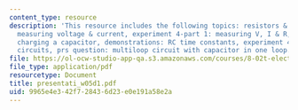 ```yaml
---
content_type: resource
description: 'This resource includes the following topics: resistors & ohm?s law,
  measuring voltage & current, experiment 4-part 1: measuring V, I & R, prs questions:
  charging a capacitor, demonstrations: RC time constants, experiment 4-part II: RC
  circuits, prs question: multiloop circuit with capacitor in one loop.'
file: https://ol-ocw-studio-app-qa.s3.amazonaws.com/courses/8-02t-electricity-and-magnetism-spring-2005/9965e4e342f728436d23e0e191a58e2a_presentati_w05d1.pdf
file_type: application/pdf
resourcetype: Document
title: presentati_w05d1.pdf
uid: 9965e4e3-42f7-2843-6d23-e0e191a58e2a
---
```

